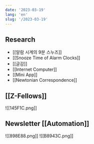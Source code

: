 ```yaml
---
date: '2023-03-19'
lang: 'en'
slug: '/2023-03-19'
---
```


## Research

- [[알람 시계의 9분 스누즈]]
- [[Snooze Time of Alarm Clocks]]
- [[글감]]
- [[Internet Computer]]
- [[Mini App]]
- [[Newtonian Correspondence]]

## [[Z-Fellows]]

![[145F1C.png]]

## Newsletter [[Automation]]

![[898E88.png]]
![[B8943C.png]]
